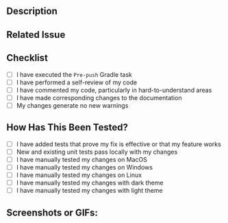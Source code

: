 ## Description
<!--- Describe your changes in detail -->

## Related Issue
<!--- This project only accepts pull requests related to open issues. -->
<!--- If suggesting a new feature or change, please discuss it in an issue first. -->
<!--- If fixing a bug, there should be an issue describing it with steps to reproduce. -->
<!--- Please link to the issue here: -->

## Checklist

- [ ] I have executed the `Pre-push` Gradle task
- [ ] I have performed a self-review of my code
- [ ] I have commented my code, particularly in hard-to-understand areas
- [ ] I have made corresponding changes to the documentation
- [ ] My changes generate no new warnings

## How Has This Been Tested?
 
- [ ] I have added tests that prove my fix is effective or that my feature works
- [ ] New and existing unit tests pass locally with my changes
- [ ] I have manually tested my changes on MacOS
- [ ] I have manually tested my changes on Windows
- [ ] I have manually tested my changes on Linux
- [ ] I have manually tested my changes with dark theme
- [ ] I have manually tested my changes with light theme

## Screenshots or GIFs:

